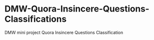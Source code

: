 # DMW-Quora-Insincere-Questions-Classifications
DMW mini project  Quora Insincere Questions Classification
